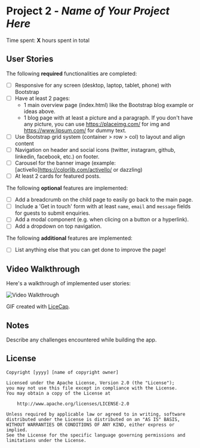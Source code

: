 # Project 2 - *Name of Your Project Here*

Time spent: **X** hours spent in total

## User Stories

The following **required** functionalities are completed:

* [ ] Responsive for any screen (desktop, laptop, tablet, phone) with Bootstrap
* [ ] Have at least 2 pages:
  * 1 main overview page (index.html) like the Bootstrap blog example or ideas above.
  * 1 blog page with at least a picture and a paragraph. If you don't have any picture, you can use https://placeimg.com/ for img and https://www.lipsum.com/ for dummy text.
* [ ] Use Bootstrap grid system (container > row > col) to layout and align content
* [ ] Navigation on header and social icons (twitter, instagram, github, linkedin, facebook, etc.) on footer.
* [ ] Carousel for the banner image (example: [activello]https://colorlib.com/activello/ or dazzling)
* [ ] At least 2 cards for featured posts.

The following **optional** features are implemented:

* [ ] Add a breadcrumb on the child page to easily go back to the main page.
* [ ] Include a 'Get in touch' form with at least `name`, `email` and `message` fields for guests to submit enquiries.
* [ ] Add a modal component (e.g. when clicing on a button or a hyperlink).
* [ ] Add a dropdown on top navigation.

The following **additional** features are implemented:

* [ ] List anything else that you can get done to improve the page!

## Video Walkthrough

Here's a walkthrough of implemented user stories:

<img src='http://i.imgur.com/link/to/your/gif/file.gif' title='Video Walkthrough' width='' alt='Video Walkthrough' />

GIF created with [LiceCap](http://www.cockos.com/licecap/).

## Notes

Describe any challenges encountered while building the app.

## License

    Copyright [yyyy] [name of copyright owner]

    Licensed under the Apache License, Version 2.0 (the "License");
    you may not use this file except in compliance with the License.
    You may obtain a copy of the License at

        http://www.apache.org/licenses/LICENSE-2.0

    Unless required by applicable law or agreed to in writing, software
    distributed under the License is distributed on an "AS IS" BASIS,
    WITHOUT WARRANTIES OR CONDITIONS OF ANY KIND, either express or implied.
    See the License for the specific language governing permissions and
    limitations under the License.
